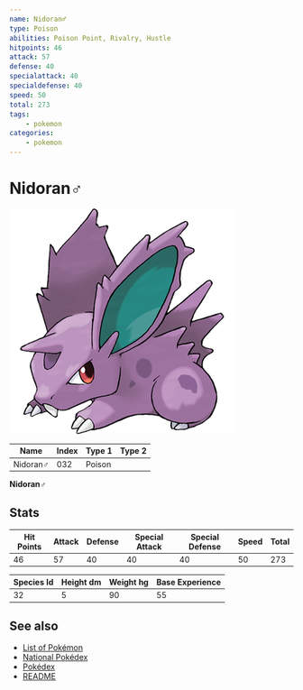```yaml
---
name: Nidoran♂
type: Poison
abilities: Poison Point, Rivalry, Hustle
hitpoints: 46
attack: 57
defense: 40
specialattack: 40
specialdefense: 40
speed: 50
total: 273
tags:
    - pokemon
categories:
    - pokemon
---
```


# Nidoran♂


![Nidoran♂](images/032.png)

| **Name** | **Index** | **Type 1** | **Type 2** |
|----|----|----|----|
| Nidoran♂ | 032 | Poison  |  |

**Nidoran♂** 


## Stats

| **Hit Points** | **Attack** | **Defense** | **Special Attack** | **Special Defense** | **Speed** | **Total** |
|----------------|------------|-------------|--------------------|---------------------|-----------|-----------|
| 46 | 57 | 40 | 40 | 40 | 50 | 273 |


| **Species Id** | **Height dm** | **Weight hg** | **Base Experience** |
|----------------|------------|------------|---------------------|
| 32         | 5      | 90     | 55              |


## See also

- [List of Pokémon](../pokemon.md)
- [National Pokédex](../national_pokedex.md)
- [Pokédex](../pokedex.md)
- [README](../README.md)
